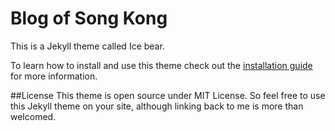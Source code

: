 # Blog of Song Kong
This is a Jekyll theme called Ice bear.

To learn how to install and use this theme check out the [installation guide](http://kongsong.me/ice-bear-jekyll-theme/) for more information.

##License
This theme is open source under MIT License. So feel free to use this Jekyll theme on your site, although linking back to me is more than welcomed.